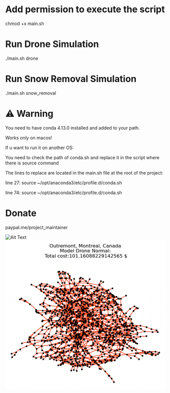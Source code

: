 # Add permission to execute the script
chmod +x main.sh
# Run Drone Simulation 
./main.sh drone

# Run Snow Removal Simulation
./main.sh snow_removal

# ⚠️ Warning
You need to have conda 4.13.0 installed and added to your path.

Works only on macos!

If u want to run it on another OS:

You need to check the path of conda.sh and replace it in the script where there is source command 

The lines to replace are located in the main.sh file at the root of the project:

line 27: source ~/opt/anaconda3/etc/profile.d/conda.sh

line 74: source ~/opt/anaconda3/etc/profile.d/conda.sh 

# Donate 
paypal.me/project_maintainer


![Alt Text](circuit_snow_removal/gif/cpp_route_animation.gif)
![Alt Text](circuit_drone_comp/Screenshot_2023-06-04_at_2.54.49_PM.png)
